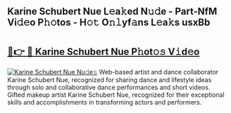 ## Karine Schubert Nue L𝚎a𝚔ed N𝚞𝚍e - Part-NfM Vi𝚍𝚎o P𝚑𝚘tos - H𝚘𝚝 O𝚗𝚕yf𝚊ns L𝚎a𝚔s usxBb

# <h2><a href="http://kfc4zq.oniu.top/?m=Karine+Schubert+Nue">🔗👉 🔴 Karine Schubert Nue P𝚑ot𝚘𝚜 V𝚒d𝚎o</a></h2>

[![Karine Schubert Nue Nu𝚍e𝚜](https://i.imgur.com/0qMVB7G.gif)](http://kfc4zq.oniu.top/?m=Karine+Schubert+Nue)
Web-based artist and dance collaborator Karine Schubert Nue, recognized for sharing dance and lifestyle ideas through solo and collaborative dance performances and short videos. Gifted makeup artist Karine Schubert Nue, recognized for their exceptional skills and accomplishments in transforming actors and performers.  
